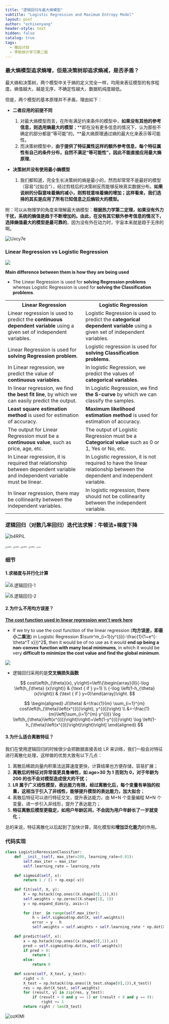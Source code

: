 ```yaml
---
title: "逻辑回归与最大熵模型"
subtitle: "Logistic Regression and Maximum Entropy Model"
layout: post
author: "echisenyang"
header-style: text
hidden: false
catalog: true
tags:
  - 输出计划
  - 李航统计学习第二版
---
```




### 最大熵模型追求熵增，但是决策树却追求熵减，是否矛盾？

最大熵和决策树，两个模型中关于熵的定义完全一样，均用来表征模型的有序程度。熵值越大，越是无序，不确定性越大，数据机纯度越低。

但是，两个模型的基本原理并不矛盾，理由如下：

- **二者应用的前提不同**
  1. 对最大熵模型而言，在所有满足约束条件的模型中，**如果没有其他的参考信息，则选用熵最大的模型**；**即在没有更多信息的情况下，认为那些不确定的部分都是“等可能”的。**最大熵原理通过熵的最大化来表示等可能性。
  2. 而决策树模型中，**由于提供了特征属性这样的额外参考信息，每个特征属性有自己的条件分布，自然不满足“等可能性”，因此不能直接应用最大熵原理**。

- **决策树并没有使用最小熵模型**
  1. 我们都知道，完全生长决策树的熵是最小的，然而却常常不是最好的模型（容易“过拟合”），经过剪枝后的决策树反而能够反映真实数据分布。**如果说树的分裂意味着熵的减小，则剪枝意味着熵的增加；这样看来，我们选择的其实是应用了所有已知信息之后熵较大的模型。**

附：可以从物理学的角度来理解最大熵模型：**根据热力学第二定理，如果没有外力干扰，系统的熵值是趋于不断增加的。由此，在没有其它额外参考信息的情况下，选择熵值最大的模型是最可靠的**，因为没有外在动力时，宇宙本来就是趋于无序的啊。

![Uxcy7e](https://gitee.com/echisenyang/GiteeForUpicUse/raw/master/uPic/Uxcy7e.jpg)







### Linear Regression vs Logistic Regression

![](https://gitee.com/echisenyang/GiteeForUpicUse/raw/master/uPic/pKFgxq.jpg)

**Main difference between them is how they are being used**

- The Linear Regression is used for **solving Regression problems** whereas Logistic Regression is used for **solving the Classification problems**. 

<table class="alt">
<tbody><tr>
	<th>Linear Regression</th>
	<th>Logistic Regression</th>
</tr>
<tr>
  <td>Linear regression is used to predict the <b>continuous dependent variable</b> using a given set of independent variables.</td>
  <td>Logistic Regression is used to predict the <b>categorical dependent variable </b> using a given set of independent variables.</td>
</tr>
<tr>
  <td>Linear Regression is used for <b>solving Regression problem</b>.</td>
  <td>Logistic regression is used for <b>solving Classification problems</b>.</td>
</tr>
<tr>
  <td>In Linear regression, we predict the value of <b>continuous variables</b>.</td>
  <td>In logistic Regression, we predict the values of <b>categorical variables</b>.</td>
</tr>
<tr>
  <td>In linear regression, we find <b>the best fit line</b>, by which we can easily predict the output.</td>
  <td>In Logistic Regression, we find <b>the S-curve</b> by which we can classify the samples.</td>
</tr>
<tr>
  <td><b>Least square estimation method</b> is used for estimation of accuracy.</td>
  <td><b>Maximum likelihood estimation method</b> is used for estimation of accuracy.</td>
</tr>
<tr>
  <td>The output for Linear Regression must be a <b>continuous value</b>, such as price, age, etc.</td>
	<td>The output of Logistic Regression must be a <b>Categorical value</b> such as 0 or 1, Yes or No, etc.</td>
</tr>
<tr>
	<td>In Linear regression, it is required that relationship between dependent variable and independent variable must be linear.</td>
	<td>In Logistic regression, it is not required to have the linear relationship between the dependent and independent variable.</td>
</tr>
<tr>
	<td>In linear regression, there may be collinearity between the independent variables.</td>
	<td>In logistic regression, there should not be collinearity between the independent variable.</td>
</tr>
</tbody></table>


### 逻辑回归（对数几率回归）迭代法求解：牛顿法+梯度下降

![b4RPiL](https://gitee.com/echisenyang/GiteeForUpicUse/raw/master/uPic/b4RPiL.png)

<img src="https://gitee.com/echisenyang/GiteeForUpicUse/raw/master/uPic/wYMvHe.jpg" alt="b4RPiL" style="zoom: 33%;" />

<img src="https://gitee.com/echisenyang/GiteeForUpicUse/raw/master/uPic/Ef30sB.jpg" alt="b4RPiL" style="zoom:33%;" />

<img src="https://gitee.com/echisenyang/GiteeForUpicUse/raw/master/uPic/Kckl7a.jpg" alt="b4RPiL" style="zoom:33%;" />

<img src="https://gitee.com/echisenyang/GiteeForUpicUse/raw/master/uPic/N9t7yl.jpg" alt="b4RPiL" style="zoom:33%;" />

<img src="https://gitee.com/echisenyang/GiteeForUpicUse/raw/master/uPic/QotN3P.jpg" alt="b4RPiL" style="zoom: 25%;" />

### 细节

#### 1.求梯度与并行化计算

![6.逻辑回归-1](https://gitee.com/echisenyang/GiteeForUpicUse/raw/master/uPic/6.逻辑回归-1.jpg)

![6.逻辑回归-2](https://gitee.com/echisenyang/GiteeForUpicUse/raw/master/uPic/6.逻辑回归-2.jpg)

#### 2.为什么不用均方误差？

**[The cost function used in linear regression won't work here](https://www.internalpointers.com/post/cost-function-logistic-regression)**

- If we try to use the cost function of the linear regression (**均方误差，即最小二乘法**) in Logistic Regression $\sum^m_{i=1}(y^{(i)}-\frac{1}{1+e^{-\theta^T x}})^2$, then it would be of no use as it would **end up being a non-convex function with many local minimums**, in which it would be very **difficult to minimize the cost value and find the global minimum**.

![](https://gitee.com/echisenyang/GiteeForUpicUse/raw/master/uPic/LQSAIt.jpg)

- 逻辑回归采用的是**交叉熵损失函数**

$$
cost\left(h_{\theta}(x), y\right)=\left\{\begin{array}{ll}{-\log \left(h_{\theta}  
(x)\right)} & {\text { if } y=1} \\ {-\log \left(1-h_{\theta}(x)\right)} & {\text { if } y=0}\end{array}\right.
$$

$$
\begin{aligned} J(\theta) &=\frac{1}{m} \sum_{i=1}^{m} 
cost\left(h_{\theta}\left(x^{(i)}\right), y^{(i)}\right) \\ &=-\frac{1}{m}\left[\sum_{i=1}^{m} y^{(i)} \log    
\left(h_{\theta}\left(x^{(i)}\right)\right)+\left(1-y^{(i)}\right) \log \left(1-h_{\theta}\left(x^{(i)}\right)\right)\right]   \end{aligned}
$$

#### 3.为什么适合离散特征？

我们在使用逻辑回归的时候很少会把数据直接丢给 LR 来训练，我们一般会对特征进行离散化处理，这样做的优势大致有以下几点：

1. 离散后稀疏向量内积乘法运算速度更快，计算结果也方便存储，容易扩展；
2. **离散后的特征对异常值更具鲁棒性，如 age>30 为 1 否则为 0，对于年龄为 200 的也不会对模型造成很大的干扰；**
3. **LR 属于广义线性模型，表达能力有限，经过离散化后，每个变量有单独的权重，这相当于引入了非线性，能够提升模型的表达能力，加大拟合**；
4. 离散后特征可以进行特征交叉，提升表达能力，由 M+N 个变量编程 M*N 个变量，进一步引入非线形，提升了表达能力；
5. **特征离散后模型更稳定，如用户年龄区间，不会因为用户年龄长了一岁就变化**；

总的来说，特征离散化以后起到了加快计算，简化模型和**增加泛化能力**的作用。

### 代码实现

```python
class LogisticReressionClassifier:
    def __init__(self, max_iter=200, learning_rate=0.01):
        self.max_iter = max_iter
        self.learning_rate = learning_rate
        
    def sigmoid(self, x):
        return 1 / (1 + np.exp(-x))
    
    def fit(self, X, y):
        X = np.hstack((np.ones((X.shape[0],1)),X))
        self.weights = np.zeros((X.shape[1], 1))
        y = np.expand_dims(y, axis=1)
        
        for iter_ in range(self.max_iter):
            h = self.sigmoid(np.dot(X, self.weights))
            error = y - h
            self.weights = self.weights + self.learning_rate * np.dot(X.T, error)
            
    def predict(self, x):
        x = np.hstack((np.ones((x.shape[0],1)),x))
        pred = self.sigmoid(np.dot(x, self.weights))
        if pred > 0:
            return 1
        else:
            return 0
    
    def score(self, X_test, y_test):
        right = 0
        X_test = np.hstack((np.ones((X_test.shape[0],1)),X_test))
        res = np.dot(X_test, self.weights)
        for (result, y) in zip(res, y_test):
            if (result > 0 and y == 1) or (result < 0 and y == 0):
                right += 1
        return right / len(X_test)
```

![ozKlMl](https://gitee.com/echisenyang/GiteeForUpicUse/raw/master/uPic/ozKlMl.jpg)